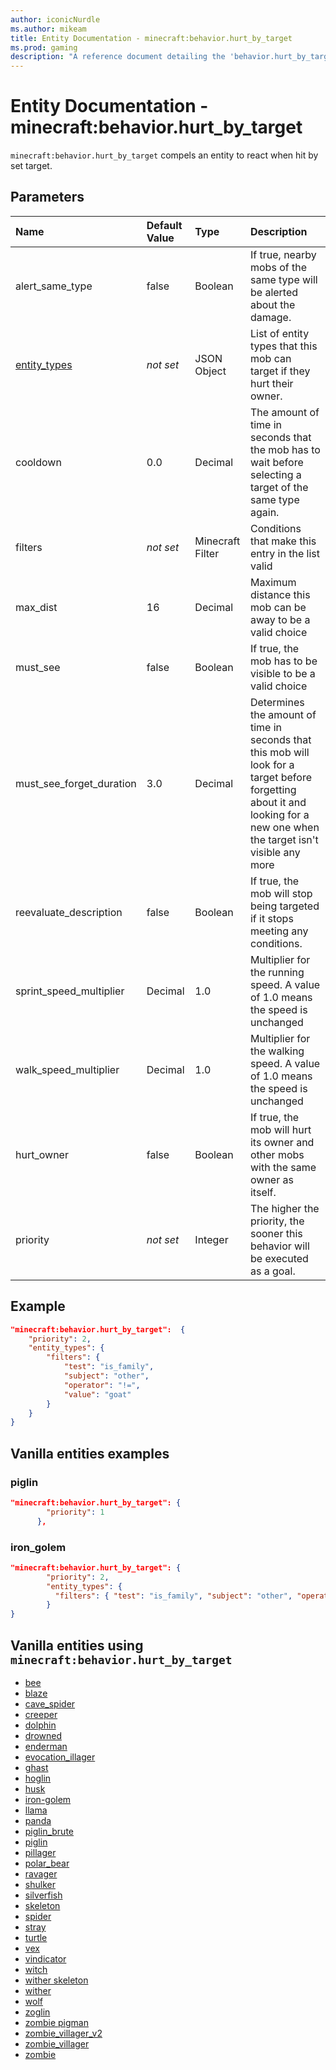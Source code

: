 ```yaml
---
author: iconicNurdle
ms.author: mikeam
title: Entity Documentation - minecraft:behavior.hurt_by_target
ms.prod: gaming
description: "A reference document detailing the 'behavior.hurt_by_target' entity goal"
---
```


# Entity Documentation - minecraft:behavior.hurt_by_target

`minecraft:behavior.hurt_by_target` compels an entity to react when hit by set target.

## Parameters

|Name |Default Value  |Type  |Description  |
|:----------|:----------|:----------|:----------|
| alert_same_type | false | Boolean| If true, nearby mobs of the same type will be alerted about the damage. |
| [entity_types](../Definitions/NestedTables/entity_types.md) | *not set* | JSON Object | List of entity types that this mob can target if they hurt their owner.|
|cooldown | 0.0 | Decimal |The amount of time in seconds that the mob has to wait before selecting a target of the same type again. |
| filters|*not set*| Minecraft Filter| Conditions that make this entry in the list valid |
| max_dist| 16| Decimal| Maximum distance this mob can be away to be a valid choice |
| must_see| false| Boolean| If true, the mob has to be visible to be a valid choice |
| must_see_forget_duration| 3.0| Decimal | Determines the amount of time in seconds that this mob will look for a target before forgetting about it and looking for a new one when the target isn't visible any more |
| reevaluate_description| false| Boolean| If true, the mob will stop being targeted if it stops meeting any conditions. |
| sprint_speed_multiplier| Decimal| 1.0| Multiplier for the running speed. A value of 1.0 means the speed is unchanged |
| walk_speed_multiplier| Decimal| 1.0| Multiplier for the walking speed. A value of 1.0 means the speed is unchanged |
| hurt_owner | false | Boolean |  If true, the mob will hurt its owner and other mobs with the same owner as itself. |
| priority|*not set*|Integer|The higher the priority, the sooner this behavior will be executed as a goal.|

## Example

```json
"minecraft:behavior.hurt_by_target":  {
    "priority": 2,
    "entity_types": {
        "filters": {
            "test": "is_family",
            "subject": "other",
            "operator": "!=",
            "value": "goat"
        }
    }
}
```

## Vanilla entities examples

### piglin

```json
"minecraft:behavior.hurt_by_target": {
        "priority": 1
      },

```

### iron_golem

```json
"minecraft:behavior.hurt_by_target": {
        "priority": 2,
        "entity_types": {
          "filters": { "test": "is_family", "subject": "other", "operator": "!=", "value": "creeper" }
        }
}
```

## Vanilla entities using `minecraft:behavior.hurt_by_target`

- [bee](../../../../Source/VanillaBehaviorPack_Snippets/entities/bee.md)
- [blaze](../../../../Source/VanillaBehaviorPack_Snippets/entities/blaze.md)
- [cave_spider](../../../../Source/VanillaBehaviorPack_Snippets/entities/cave_spider.md)
- [creeper](../../../../Source/VanillaBehaviorPack_Snippets/entities/creeper.md)
- [dolphin](../../../../Source/VanillaBehaviorPack_Snippets/entities/dolphin.md)
- [drowned](../../../../Source/VanillaBehaviorPack_Snippets/entities/drowned.md)
- [enderman](../../../../Source/VanillaBehaviorPack_Snippets/entities/enderman.md)
- [evocation_illager](../../../../Source/VanillaBehaviorPack_Snippets/entities/evocation_illager.md)
- [ghast](../../../../Source/VanillaBehaviorPack_Snippets/entities/ghast.md)
- [hoglin](../../../../Source/VanillaBehaviorPack_Snippets/entities/hoglin.md)
- [husk](../../../../Source/VanillaBehaviorPack_Snippets/entities/husk.md)
- [iron-golem](../../../../Source/VanillaBehaviorPack_Snippets/entities/iron_golem.md)
- [llama](../../../../Source/VanillaBehaviorPack_Snippets/entities/llama.md)
- [panda](../../../../Source/VanillaBehaviorPack_Snippets/entities/panda.md)
- [piglin_brute](../../../../Source/VanillaBehaviorPack_Snippets/entities/piglin_brute.md)
- [piglin](../../../../Source/VanillaBehaviorPack_Snippets/entities/piglin.md)
- [pillager](../../../../Source/VanillaBehaviorPack_Snippets/entities/pillager.md)
- [polar_bear](../../../../Source/VanillaBehaviorPack_Snippets/entities/polar_bear.md)
- [ravager](../../../../Source/VanillaBehaviorPack_Snippets/entities/ravager.md)
- [shulker](../../../../Source/VanillaBehaviorPack_Snippets/entities/shulker.md)
- [silverfish](../../../../Source/VanillaBehaviorPack_Snippets/entities/silverfish.md)
- [skeleton](../../../../Source/VanillaBehaviorPack_Snippets/entities/skeleton.md)
- [spider](../../../../Source/VanillaBehaviorPack_Snippets/entities/spider.md)
- [stray](../../../../Source/VanillaBehaviorPack_Snippets/entities/stray.md)
- [turtle](../../../../Source/VanillaBehaviorPack_Snippets/entities/turtle.md)
- [vex](../../../../Source/VanillaBehaviorPack_Snippets/entities/vex.md)
- [vindicator](../../../../Source/VanillaBehaviorPack_Snippets/entities/vindicator.md)
- [witch](../../../../Source/VanillaBehaviorPack_Snippets/entities/witch.md)
- [wither skeleton](../../../../Source/VanillaBehaviorPack_Snippets/entities/wither_skeleton.md)
- [wither](../../../../Source/VanillaBehaviorPack_Snippets/entities/wither.md)
- [wolf](../../../../Source/VanillaBehaviorPack_Snippets/entities/wolf.md)
- [zoglin](../../../../Source/VanillaBehaviorPack_Snippets/entities/zoglin.md)
- [zombie pigman](../../../../Source/VanillaBehaviorPack_Snippets/entities/zombie_pigman.md)
- [zombie_villager_v2](../../../../Source/VanillaBehaviorPack_Snippets/entities/zombie_villager_v2.md)
- [zombie_villager](../../../../Source/VanillaBehaviorPack_Snippets/entities/zombie_villager.md)
- [zombie](../../../../Source/VanillaBehaviorPack_Snippets/entities/zombie.md)
